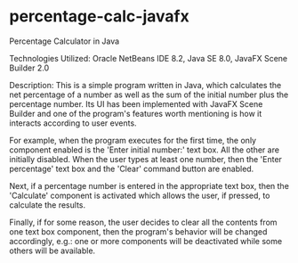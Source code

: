 # percentage-calc-javafx
Percentage Calculator in Java

Technologies Utilized: Oracle NetBeans IDE 8.2, Java SE 8.0, JavaFX Scene Builder 2.0

Description: This is a simple program written in Java, which calculates the net percentage of a number as well as the sum of the initial number plus the percentage number. Its UI has been implemented with JavaFX Scene Builder and one of the program's features worth mentioning is how it interacts according to user events.

For example, when the program executes for the first time, the only component enabled is the 'Enter initial number:' text box. All the other are initially disabled. When the user types at least one number, then the 'Enter percentage' text box and the 'Clear' command button are enabled.

Next, if a percentage number is entered in the appropriate text box, then the 'Calculate' component is activated which allows the user, if pressed, to calculate the results.

Finally, if for some reason, the user decides to clear all the contents from one text box component, then the program's behavior will be changed accordingly, e.g.: one or more components will be deactivated while some others will be available.
